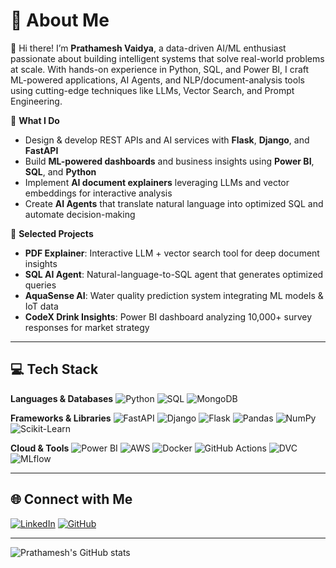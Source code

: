 # 💫 About Me

👋 Hi there! I’m **Prathamesh Vaidya**, a data-driven AI/ML enthusiast passionate about building intelligent systems that solve real-world problems at scale. With hands-on experience in Python, SQL, and Power BI, I craft ML-powered applications, AI Agents, and NLP/document-analysis tools using cutting-edge techniques like LLMs, Vector Search, and Prompt Engineering.

🔎 **What I Do**

* Design & develop REST APIs and AI services with **Flask**, **Django**, and **FastAPI**
* Build **ML-powered dashboards** and business insights using **Power BI**, **SQL**, and **Python**
* Implement **AI document explainers** leveraging LLMs and vector embeddings for interactive analysis
* Create **AI Agents** that translate natural language into optimized SQL and automate decision-making

🚀 **Selected Projects**

* **PDF Explainer**: Interactive LLM + vector search tool for deep document insights
* **SQL AI Agent**: Natural-language-to-SQL agent that generates optimized queries
* **AquaSense AI**: Water quality prediction system integrating ML models & IoT data
* **CodeX Drink Insights**: Power BI dashboard analyzing 10,000+ survey responses for market strategy

---

## 💻 Tech Stack

**Languages & Databases**
![Python](https://img.shields.io/badge/Python-3670A0?style=for-the-badge\&logo=python\&logoColor=ffdd54)
![SQL](https://img.shields.io/badge/SQL-4479A1?style=for-the-badge\&logo=mysql\&logoColor=white)
![MongoDB](https://img.shields.io/badge/MongoDB-47A248?style=for-the-badge\&logo=mongodb\&logoColor=white)

**Frameworks & Libraries**
![FastAPI](https://img.shields.io/badge/FastAPI-009688?style=for-the-badge\&logo=fastapi\&logoColor=white)
![Django](https://img.shields.io/badge/Django-092E20?style=for-the-badge\&logo=django\&logoColor=white)
![Flask](https://img.shields.io/badge/Flask-000000?style=for-the-badge\&logo=flask\&logoColor=white)
![Pandas](https://img.shields.io/badge/Pandas-150458?style=for-the-badge\&logo=pandas\&logoColor=white)
![NumPy](https://img.shields.io/badge/NumPy-013243?style=for-the-badge\&logo=numpy\&logoColor=white)
![Scikit-Learn](https://img.shields.io/badge/scikit--learn-F7931E?style=for-the-badge\&logo=scikit-learn\&logoColor=white)

**Cloud & Tools**
![Power BI](https://img.shields.io/badge/PowerBI-F2C811?style=for-the-badge\&logo=power-bi\&logoColor=white)
![AWS](https://img.shields.io/badge/AWS-232F3E?style=for-the-badge\&logo=amazon-aws\&logoColor=white)
![Docker](https://img.shields.io/badge/Docker-2496ED?style=for-the-badge\&logo=docker\&logoColor=white)
![GitHub Actions](https://img.shields.io/badge/GitHub_Actions-2088FF?style=for-the-badge\&logo=github-actions\&logoColor=white)
![DVC](https://img.shields.io/badge/DVC-092E20?style=for-the-badge\&logo=dvc\&logoColor=white)
![MLflow](https://img.shields.io/badge/MLflow-0F0F0F?style=for-the-badge\&logo=mlflow\&logoColor=white)

---

## 🌐 Connect with Me

[![LinkedIn](https://img.shields.io/badge/LinkedIn-%230077B5.svg?logo=linkedin\&logoColor=white)](https://linkedin.com/in/prathameshv07)
[![GitHub](https://img.shields.io/github/followers/prathameshv07?label=Follow\&style=social)](https://github.com/prathameshv07)

---

![Prathamesh's GitHub stats](https://github-readme-stats.vercel.app/api?username=prathameshv07\&show_icons=true\&theme=default)
